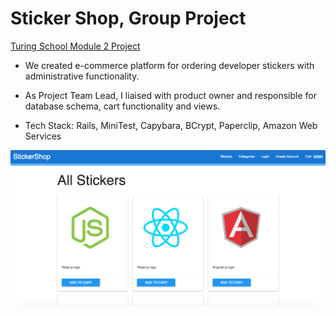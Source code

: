 # Sticker Shop, Group Project
[Turing School Module 2 Project](https://github.com/turingschool/curriculum/blob/master/source/projects/little_shop.markdown) <br>
* We created e-commerce platform for ordering developer stickers with administrative functionality.
* As Project Team Lead, I liaised with product owner and responsible for database schema, cart functionality and views.

* Tech Stack: Rails, MiniTest, Capybara, BCrypt, Paperclip, Amazon Web Services

![Sticker Shop Screenshot](/public/screenshot.png)
